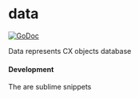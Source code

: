 data
====

[![GoDoc](https://godoc.org/github.com/skycoin/cxo/data?status.svg)](https://godoc.org/github.com/skycoin/cxo/data)

Data represents CX objects database

#### Development

The are sublime snippets
